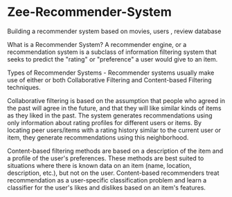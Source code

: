 # Zee-Recommender-System

Building a recommender system based on movies, users , review database

What is a Recommender System?
A recommender engine, or a recommendation system is a subclass of information filtering system that seeks to predict the "rating" or "preference" a user would give to an item.

Types of Recommender Systems -
Recommender systems usually make use of either or both Collaborative Filtering and Content-based Filtering techniques.

Collaborative filtering is based on the assumption that people who agreed in the past will agree in the future, and that they will like similar kinds of items as they liked in the past. The system generates recommendations using only information about rating profiles for different users or items. By locating peer users/items with a rating history similar to the current user or item, they generate recommendations using this neighborhood.

Content-based filtering methods are based on a description of the item and a profile of the user's preferences. These methods are best suited to situations where there is known data on an item (name, location, description, etc.), but not on the user. Content-based recommenders treat recommendation as a user-specific classification problem and learn a classifier for the user's likes and dislikes based on an item's features.
